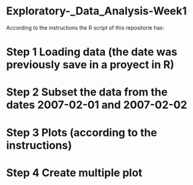 # Exploratory-_Data_Analysis-Week1
According to the instructions the R script of this repositorie has:

# Step 1 Loading data (the date was previously save in a proyect in R)

# Step 2 Subset the data from the dates 2007-02-01 and 2007-02-02

# Step 3 Plots (according to the instructions)

# Step 4 Create multiple plot

